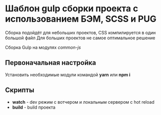 # Шаблон gulp сборки проекта с использованием БЭМ, SCSS и PUG

Сборка подойдёт для небольших проектов, CSS компилируется в один большой файл
Для больших проектов не самое оптимальное решение

Сборка Gulp на модулях *common-js*

## Первоначальная настройка
Установить необходимые модули командой **yarn** или **npm i**

## Скрипты
- **watch** - dev режим с вотчером и локальным сервером с hot reload
- **build** - build проекта
